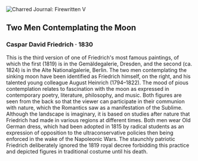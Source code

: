 <div class="artwork-of-the-day">
  <div class="container">
    <div class="img-wrapper">
      <img
        src="https://uploads1.wikiart.org/images/caspar-david-friedrich/not-detected-1(1).jpg"
        alt="Charred Journal: Firewritten V" />
    </div>
    <div class="artwork-detail">
      <div class="artwork-origin"> 
        <h2 class="artwork-name">Two Men Contemplating the Moon</h2>
        <h3 class="artist">
          Caspar David Friedrich
                    ·  1830
        </h3>
      </div>
      <p class="description">
        <span class="artwork-description-text ng-binding" ng-bind-html="viewModel.ArtworkOfTheDay.Description | unsafe">This is the third version of one of Friedrich's most famous paintings, of which the first (1819) is in the Gemäldegalerie, Dresden, and the second (ca. 1824) is in the Alte Nationalgalerie, Berlin. The two men contemplating the sinking moon have been identified as Friedrich himself, on the right, and his talented young colleague August Heinrich (1794–1822). The mood of pious contemplation relates to fascination with the moon as expressed in contemporary poetry, literature, philosophy, and music. Both figures are seen from the back so that the viewer can participate in their communion with nature, which the Romantics saw as a manifestation of the Sublime.
<br>Although the landscape is imaginary, it is based on studies after nature that Friedrich had made in various regions at different times. Both men wear Old German dress, which had been adopted in 1815 by radical students as an expression of opposition to the ultraconservative policies then being enforced in the wake of the Napoleonic Wars. The staunchly patriotic Friedrich deliberately ignored the 1819 royal decree forbidding this practice and depicted figures in traditional costume until his death.</span>
                        <div class="text-shadow-container" ng-show="showShadow" style=""></div>
      </p>
    </div>
  </div>

</div>
